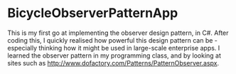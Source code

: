 BicycleObserverPatternApp
=========================

This is my first go at implementing the observer design pattern, in C#. After coding this, I quickly realised how powerful this design pattern can be - especially thinking how it might be used in large-scale enterprise apps. I learned the observer pattern in my programming class, and by looking at sites such as http://www.dofactory.com/Patterns/PatternObserver.aspx.
